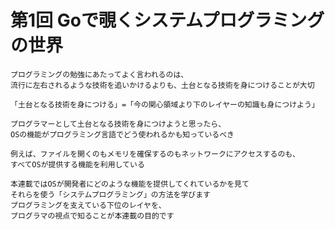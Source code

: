 # 第1回 Goで覗くシステムプログラミングの世界
```text
プログラミングの勉強にあたってよく言われるのは、
流行に左右されるような技術を追いかけるよりも、土台となる技術を身につけることが大切
```
```text
「土台となる技術を身につける」=「今の関心領域より下のレイヤーの知識も身につけよう」
```
```text
プログラマーとして土台となる技術を身につけようと思ったら、
OSの機能がプログラミング言語でどう使われるかも知っているべき
```
```text
例えば、ファイルを開くのもメモリを確保するのもネットワークにアクセスするのも、
すべてOSが提供する機能を利用している
```
```text
本連載ではOSが開発者にどのような機能を提供してくれているかを見て
それらを使う「システムプログラミング」の方法を学びます
プログラミングを支えている下位のレイヤを、
プログラマの視点で知ることが本連載の目的です
```